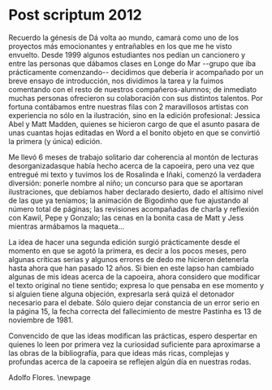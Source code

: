 # Post scriptum 2012

Recuerdo la génesis de Dá volta ao mundo, camará como uno de los proyectos más
emocionantes y entrañables en los que me he visto envuelto. Desde 1999 algunos
estudiantes nos pedían un cancionero y entre las personas que dábamos clases en
Longe do Mar --grupo que iba prácticamente comenzando-- decidimos que debería ir
acompañado por un breve ensayo de introducción, nos dividimos la tarea y la fuimos
comentando con el resto de nuestros compañeros-alumnos; de inmediato muchas personas
ofrecieron su colaboración con sus distintos talentos. Por fortuna contábamos entre
nuestras filas con 2 maravillosos artistas con experiencia no sólo en la ilustración,
sino en la edición profesional: Jessica Abel y Matt Madden, quienes se hicieron cargo
de que el asunto pasara de unas cuantas hojas editadas en Word a el bonito objeto en
que se convirtió la primera (y única) edición.

Me llevó 6 meses de trabajo solitario dar coherencia al montón de lecturas
desorganizadasque había hecho acerca de la capoeira, pero una vez que entregué mi
texto y tuvimos los de Rosalinda e Iñaki, comenzó la verdadera diversión: ponerle
nombre al niño; un concurso para que se aportaran ilustraciones, que debíamos
haber declarado desierto, dado el altísimo nivel de las que ya teníamos; la animación
de Bigodinho que fue ajustando al número total de páginas; las revisiones acompañadas
de charla y reflexión con Kawil, Pepe y Gonzalo; las cenas en la bonita casa de Matt y
Jess mientras armábamos la maqueta...

La idea de hacer una segunda edición surgió prácticamente desde el momento en que se
agotó la primera, es decir a los pocos meses, pero algunas críticas serias y algunos
errores de dedo me hicieron detenerla hasta ahora que han pasado 12 años. Si bien en
este lapso han cambiado algunas de mis ideas acerca de la capoeira, ahora considero que
modificar el texto original no tiene sentido; expresa lo que pensaba en ese momento y si
alguien tiene alguna objeción, expresarla será quizá el detonador necesario para el debate.
Sólo quiero dejar constancia de un error serio en la página 15, la fecha correcta del
fallecimiento de mestre Pastinha es 13 de noviembre de 1981.

Convencido de que las ideas modifican las prácticas, espero despertar en quienes lo leen
por primera vez la curiosidad suficiente para aproximarse a las obras de la bibliografía,
para que ideas más ricas, complejas y profundas acerca de la capoeira se reflejen algún
día en nuestras rodas.


Adolfo Flores.
\newpage
